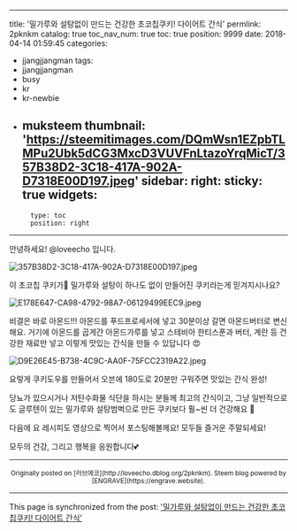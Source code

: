 
---
title: '밀가루와 설탕없이 만드는 건강한 초코칩쿠키! 다이어트 간식'
permlink: 2pknkm
catalog: true
toc_nav_num: true
toc: true
position: 9999
date: 2018-04-14 01:59:45
categories:
- jjangjjangman
tags:
- jjangjjangman
- busy
- kr
- kr-newbie
- muksteem
thumbnail: 'https://steemitimages.com/DQmWsn1EZpbTLMPu2Ubk5dCG3MxcD3VUVFnLtazoYrqMicT/357B38D2-3C18-417A-902A-D7318E00D197.jpeg'
sidebar:
    right:
        sticky: true
widgets:
    -
        type: toc
        position: right
---


안녕하세요! @loveecho 입니다.

![357B38D2-3C18-417A-902A-D7318E00D197.jpeg](https://steemitimages.com/DQmWsn1EZpbTLMPu2Ubk5dCG3MxcD3VUVFnLtazoYrqMicT/357B38D2-3C18-417A-902A-D7318E00D197.jpeg)

이 초코칩 쿠키가🍪 밀가루와 설탕이 하나도 없이 만들어진 쿠키라는게 믿겨지시나요? 

![E178E647-CA98-4792-98A7-06129499EEC9.jpeg](https://steemitimages.com/DQmXD3Ew8Xux8TbJbAra5RF8HBLYAeWQ3zgQwY2qwSd3KtK/E178E647-CA98-4792-98A7-06129499EEC9.jpeg)


비결은 바로 아몬드!!!
아몬드를 푸드프로세서에 넣고 30분이상 갈면 아몬드버터로 변신해요. 거기에 아몬드를 곱게간 아몬드가루를 넣고 스테비아 한티스푼과 버터, 계란 등 건강한 재료만 넣고 이렇게 맛있는 간식을 만들 수 있답니다 😍


![D9E26E45-B738-4C9C-AA0F-75FCC2319A22.jpeg](https://steemitimages.com/DQmTGAthocQMT85Ci4AXbpARw1oTTpTep47emka8HhAprxe/D9E26E45-B738-4C9C-AA0F-75FCC2319A22.jpeg)

요렇게 쿠키도우를 만들어서 오븐에 180도로 20분만 구워주면 맛있는 간식 완성!

당뇨가 있으시거나 저탄수화물 식단을 하시는 분들께 최고의 간식이고, 그냥 일반적으로도 글루텐이 있는 밀가루와 설탕범벅으로 만든 쿠키보다 훨~씬 더 건강해요 🍪


다음에 요 레시피도 영상으로 찍어서 포스팅해볼께요!
모두들 즐거운 주말되세요!

모두의 건강, 그리고 행복을 응원합니다💕

***
<center><sup>Originally posted on [러브에코](http://loveecho.dblog.org/2pknkm). Steem blog powered by [ENGRAVE](https://engrave.website).</sup></center>

- - -

This page is synchronized from the post: ['밀가루와 설탕없이 만드는 건강한 초코칩쿠키! 다이어트 간식'](https://steemit.com/@loveecho/2pknkm)
